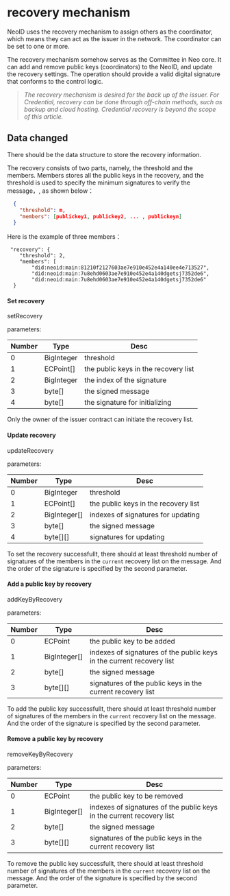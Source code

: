 # recovery mechanism

NeoID uses the recovery mechanism to assign others as the coordinator, which means they can act as the issuer in the network. The coordinator can be set to one or more. 

The recovery mechanism somehow serves as the Committee in Neo core. It can add and remove public keys (coordinators) to the NeoID, and update the recovery settings. The operation should provide a valid digital signature that conforms to the control logic.

>*The recovery mechanism is desired for the back up of the issuer. For Credential, recovery can be done through off-chain methods, such as backup and cloud hosting. Credential recovery is beyond the scope of this article.*

## Data changed

There should be the data structure to store the recovery information.

The recovery consists of two parts, namely, the threshold and the members. Members stores all the public keys in the recovery, and the threshold is used to specify the minimum signatures to verify the message，, as shown below：

```json
  {
    "threshold": m,
    "members": [publickey1, publickey2, ... , publickeyn]
  }
```

Here is the example of three members：

```
 "recovery": {
    "threshold": 2,
    "members": [
        "did:neoid:main:81210f2127603ae7e910e452e4a140ee4e713527",
        "did:neoid:main:7u8ehd0603ae7e910e452e4a140dgetsj7352de6",
        "did:neoid:main:7u8ehd0603ae7e910e452e4a140dgetsj7352de6"
  }
```

#### Set recovery

setRecovery

parameters:

Number |  Type   | Desc
----|---------|-------
 0  |  BigInteger  | threshold
 1  |  ECPoint[]  | the public keys in the recovery list
 2  |  BigInteger    | the index of the signature
 3  |  byte[]    | the signed message |
 4  |  byte[] | the signature for initializing

Only the owner of the issuer contract can initiate the recovery list.



#### Update recovery

updateRecovery

parameters:

Number |  Type   | Desc
----|---------|-------
 0  |  BigInteger  | threshold
 1  |  ECPoint[]  | the public keys in the recovery list
 2  |  BigInteger[]    | indexes of signatures for updating
 3  |  byte[]    | the signed message |
 4  |  byte[][] | signatures for updating

To set the recovery successfullt, there should at least threshold number of signatures of the members in the `current` recovery list on the message. And the order of the signature is specified by the second parameter.

#### Add a public key by recovery

addKeyByRecovery

parameters:

Number |  Type   | Desc
----|---------|-------
 0  |  ECPoint  | the public key to be added
 1  |  BigInteger[]  | indexes of signatures  of the public keys in the current recovery list
 2  |  byte[]  | the signed message
 3  |  byte[][] | signatures of the public keys in the current recovery list

To add the public key successfullt, there should at least threshold number of signatures of the members in the `current` recovery list on the message. And the order of the signature is specified by the second parameter.

#### Remove a public key by recovery

removeKeyByRecovery

parameters:

Number |  Type   | Desc
----|---------|-------
 0  |  ECPoint  | the public key to be removed
 1  |  BigInteger[]  | indexes of signatures  of the public keys in the current recovery list
 2  |  byte[]  | the signed message
 3  |  byte[][] | signatures of the public keys in the current recovery list

To remove the public key successfullt, there should at least threshold number of signatures of the members in the `current` recovery list on the message. And the order of the signature is specified by the second parameter.